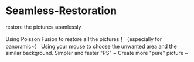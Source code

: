 # Seamless-Restoration
restore the pictures seamlessly


Using Poisson Fusion to restore all the pictures！（especially for panoramic~）
Using your mouse to choose the unwanted area and the similar background.
Simpler and faster "PS" ~
Create more "pure" picture ~

